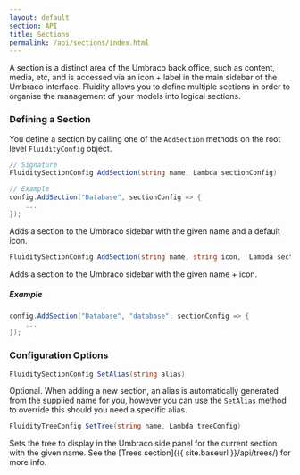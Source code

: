 ```yaml
---
layout: default
section: API
title: Sections
permalink: /api/sections/index.html
---
```


A section is a distinct area of the Umbraco back office, such as content, media, etc, and is accessed via an icon + label in the main sidebar of the Umbraco interface. Fluidity allows you to define multiple sections in order to organise the management of your models into logical sections.

### Defining a Section

You define a section by calling one of the `AddSection` methods on the root level `FluidityConfig` object.

````csharp
// Signature
FluiditySectionConfig AddSection(string name, Lambda sectionConfig)

// Example
config.AddSection("Database", sectionConfig => {
    ...
});
````
Adds a section to the Umbraco sidebar with the given name and a default icon.

````csharp
FluiditySectionConfig AddSection(string name, string icon,  Lambda sectionConfig)
````
Adds a section to the Umbraco sidebar with the given name + icon.

##### Example
````csharp
config.AddSection("Database", "database", sectionConfig => {
    ...
});
````

### Configuration Options

````csharp
FluiditySectionConfig SetAlias(string alias)
````
Optional. When adding a new section, an alias is automatically generated from the supplied name for you, however you can use the `SetAlias` method to override this should you need a specific alias.

````csharp
FluidityTreeConfig SetTree(string name, Lambda treeConfig)
````
Sets the tree to display in the Umbraco side panel for the current section with the given name. See the [Trees section]({{ site.baseurl }}/api/trees/) for more info.
